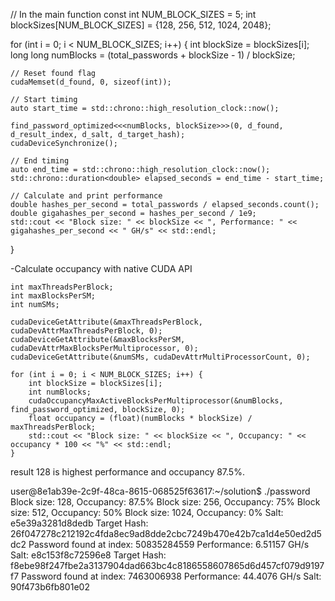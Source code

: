 // In the main function
const int NUM_BLOCK_SIZES = 5;
int blockSizes[NUM_BLOCK_SIZES] = {128, 256, 512, 1024, 2048};

for (int i = 0; i < NUM_BLOCK_SIZES; i++) {
    int blockSize = blockSizes[i];
    long long numBlocks = (total_passwords + blockSize - 1) / blockSize;

    // Reset found flag
    cudaMemset(d_found, 0, sizeof(int));

    // Start timing
    auto start_time = std::chrono::high_resolution_clock::now();

    find_password_optimized<<<numBlocks, blockSize>>>(0, d_found, d_result_index, d_salt, d_target_hash);
    cudaDeviceSynchronize();

    // End timing
    auto end_time = std::chrono::high_resolution_clock::now();
    std::chrono::duration<double> elapsed_seconds = end_time - start_time;

    // Calculate and print performance
    double hashes_per_second = total_passwords / elapsed_seconds.count();
    double gigahashes_per_second = hashes_per_second / 1e9;
    std::cout << "Block size: " << blockSize << ", Performance: " << gigahashes_per_second << " GH/s" << std::endl;
}

-Calculate occupancy with native CUDA API

```
int maxThreadsPerBlock;
int maxBlocksPerSM;
int numSMs;

cudaDeviceGetAttribute(&maxThreadsPerBlock, cudaDevAttrMaxThreadsPerBlock, 0);
cudaDeviceGetAttribute(&maxBlocksPerSM, cudaDevAttrMaxBlocksPerMultiprocessor, 0);
cudaDeviceGetAttribute(&numSMs, cudaDevAttrMultiProcessorCount, 0);

for (int i = 0; i < NUM_BLOCK_SIZES; i++) {
    int blockSize = blockSizes[i];
    int numBlocks;
    cudaOccupancyMaxActiveBlocksPerMultiprocessor(&numBlocks, find_password_optimized, blockSize, 0);
    float occupancy = (float)(numBlocks * blockSize) / maxThreadsPerBlock;
    std::cout << "Block size: " << blockSize << ", Occupancy: " << occupancy * 100 << "%" << std::endl;
}

```
result 128 is highest performance and occupancy 87.5%.


user@8e1ab39e-2c9f-48ca-8615-068525f63617:~/solution$ ./password
Block size: 128, Occupancy: 87.5%
Block size: 256, Occupancy: 75%
Block size: 512, Occupancy: 50%
Block size: 1024, Occupancy: 0%
Salt: e5e39a3281d8dedb
Target Hash: 26f047278c212192c4fda8ec9ad8dde2cbc7249b470e42b7ca1d4e50ed2d5dc2
Password found at index: 50835284559
Performance: 6.51157 GH/s
Salt: e8c153f8c72596e8
Target Hash: f8ebe98f247fbe2a3137904dad663bc4c8186558607865d6d457cf079d9197f7
Password found at index: 7463006938
Performance: 44.4076 GH/s
Salt: 90f473b6fb801e02